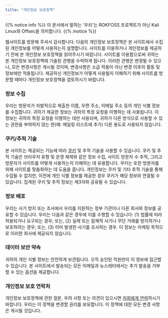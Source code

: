 ```yaml
---
title: "개인정보 보호정책"
---
```

{{% notice info %}}
이 문서에서 말하는 '우리'는 ROKFOSS 프로젝트가 아닌 Kali Linux와 Offsec을 의미합니다.
{{% /notice %}}

웹사이트를 방문해 주셔서 감사합니다. 다음의 개인정보 보호정책은 본 사이트에서 수집된 개인정보를 어떻게 사용하는지 설명합니다. 사이트를 이용하거나 개인정보를 제공하기 전에 본 개인정보 보호정책을 읽어주시기 바랍니다. 사이트를 이용함으로써 귀하는 본 개인정보 보호정책에 기술된 관행을 수락하게 됩니다. 이러한 관행은 변경될 수 있으나, 모든 변경사항은 게시될 것이며, 변경사항은 소급 적용이 아닌 변경 이후의 활동 및 정보에만 적용됩니다. 제공하신 개인정보가 어떻게 사용될지 이해하기 위해 사이트를 방문할 때마다 개인정보 보호정책을 검토하시기 바랍니다.

### 정보 수집

우리는 방문자가 자발적으로 제출한 이름, 우편 주소, 이메일 주소 등의 개인 식별 정보를 수집합니다. 귀하가 제공한 정보는 귀하의 특정 요청을 이행하는 데 사용됩니다. 이 정보는 귀하의 특정 요청을 이행하는 데만 사용되며, 귀하가 다른 방식으로 사용할 수 있는 권한을 부여하지 않는 한(예: 메일링 리스트에 추가) 다른 용도로 사용되지 않습니다.

### 쿠키/추적 기술

본 사이트는 제공되는 기능에 따라 [쿠키](/docs/policy/cookie/) 및 추적 기술을 사용할 수 있습니다. 쿠키 및 추적 기술은 브라우저 유형 및 운영 체제와 같은 정보 수집, 사이트 방문자 수 추적, 그리고 방문자가 사이트를 어떻게 사용하는지 이해하는 데 유용합니다. 쿠키는 또한 방문자를 위해 사이트를 맞춤화하는 데 도움을 줍니다. 개인정보는 쿠키 및 기타 추적 기술을 통해 수집될 수 없지만, 이전에 개인 식별 정보를 제공한 경우 쿠키가 해당 정보와 연결될 수 있습니다. 집계된 쿠키 및 추적 정보는 제3자와 공유될 수 있습니다.

### 정보 배포

우리는 사기 방지 또는 조사에서 우리를 지원하는 정부 기관이나 다른 회사와 정보를 공유할 수 있습니다. 우리는 다음과 같은 경우에 이를 수행할 수 있습니다: (1) 법률에 따라 허용되거나 요구되는 경우; 또는, (2) 실제 또는 잠재적 사기나 무단 거래를 방지하거나 보호하려는 경우; 또는, (3) 이미 발생한 사기를 조사하는 경우. 이 정보는 마케팅 목적으로 이러한 회사에 제공되지 않습니다.

### 데이터 보안 약속

귀하의 개인 식별 정보는 안전하게 보관됩니다. 오직 승인된 직원만이 이 정보에 접근할 수 있습니다. 본 사이트에서 발송되는 모든 이메일과 뉴스레터에서는 추가 발송을 거부할 수 있는 옵션을 제공합니다.

### 개인정보 보호 연락처

개인정보 보호정책에 관한 질문, 우려 사항 또는 의견이 있으시면 [저희에게 연락](/contact/)하시기 바랍니다. 우리는 이 정책을 변경할 권리를 보유합니다. 이 정책에 대한 모든 변경 사항은 게시될 것입니다.
